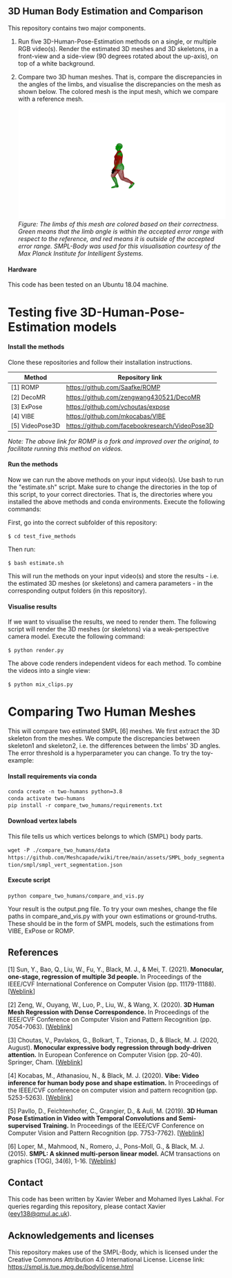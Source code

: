 ## 3D Human Body Estimation and Comparison
This repository contains two major components. 

1. Run five 3D-Human-Pose-Estimation methods on a single, or multiple RGB video(s). Render the estimated 3D meshes and 3D skeletons, in a front-view and a side-view (90 degrees rotated about the up-axis), on top of a white background.

2. Compare two 3D human meshes. That is, compare the discrepancies in the angles of the limbs, and visualise the discrepancies on the mesh as shown below. The colored mesh is the input mesh, which we compare with a reference mesh. 
![Comparing 3D meshes](compare_two_humans/output.png)
_Figure: The limbs of this mesh are colored based on their correctness. Green means that the limb angle is within the accepted error range with respect to the reference, and red means it is outside of the accepted error range. SMPL-Body was used for this visualisation courtesy of the Max Planck Institute for Intelligent Systems._

#### Hardware

This code has been tested on an Ubuntu 18.04 machine.


# Testing five 3D-Human-Pose-Estimation models

#### Install the methods

Clone these repositories and follow their installation instructions.

| Method      		| Repository link |
| ----------------- | ----------------|
| [1] ROMP   		| <https://github.com/Saafke/ROMP>	  |
| [2] DecoMR   		| <https://github.com/zengwang430521/DecoMR>  |
| [3] ExPose   		| <https://github.com/vchoutas/expose>  |
| [4] VIBE   		| <https://github.com/mkocabas/VIBE>  |
| [5] VideoPose3D   | <https://github.com/facebookresearch/VideoPose3D>  |

_Note: The above link for ROMP is a fork and improved over the original, to facilitate running this method on videos._

#### Run the methods

Now we can run the above methods on your input video(s). Use bash to run the "estimate.sh" script. Make sure to change the directories in the top of this script, to your correct directories. That is, the directories where you installed the above methods and conda environments. Execute the following commands:

First, go into the correct subfolder of this repository:

`$ cd test_five_methods`

Then run:

`$ bash estimate.sh` 

This will run the methods on your input video(s) and store the results - i.e. the estimated 3D meshes (or skeletons) and camera parameters - in the corresponding output folders (in this repository).

#### Visualise results

If we want to visualise the results, we need to render them. The following script will render the 3D meshes (or skeletons) via a weak-perspective camera model. Execute the following command:

`$ python render.py`

The above code renders independent videos for each method. To combine the videos into a single view:

`$ python mix_clips.py`


# Comparing Two Human Meshes

This will compare two estimated SMPL [6] meshes. We first extract the 3D skeleton from the meshes. We compute the discrepancies between skeleton1 and skeleton2, i.e. the differences between the limbs' 3D angles. The error threshold is a hyperparameter you can change. To try the toy-example:

#### Install requirements via conda
```
conda create -n two-humans python=3.8
conda activate two-humans
pip install -r compare_two_humans/requirements.txt
```

#### Download vertex labels

This file tells us which vertices belongs to which (SMPL) body parts.

`wget -P ./compare_two_humans/data https://github.com/Meshcapade/wiki/tree/main/assets/SMPL_body_segmentation/smpl/smpl_vert_segmentation.json`

#### Execute script

`python compare_two_humans/compare_and_vis.py`

Your result is the output.png file. To try your own meshes, change the file paths in compare_and_vis.py with your own estimations or ground-truths. These should be in the form of SMPL models, such the estimations from VIBE, ExPose or ROMP.

## References
[1] Sun, Y., Bao, Q., Liu, W., Fu, Y., Black, M. J., & Mei, T. (2021). **Monocular, one-stage, regression of multiple 3d people.** In Proceedings of the IEEE/CVF International Conference on Computer Vision (pp. 11179-11188).[[Weblink](https://openaccess.thecvf.com/content/ICCV2021/html/Sun_Monocular_One-Stage_Regression_of_Multiple_3D_People_ICCV_2021_paper.html)]

[2] Zeng, W., Ouyang, W., Luo, P., Liu, W., & Wang, X. (2020). **3D Human Mesh Regression with Dense Correspondence.** In Proceedings of the IEEE/CVF Conference on Computer Vision and Pattern Recognition (pp. 7054-7063). [[Weblink](https://openaccess.thecvf.com/content_CVPR_2020/html/Zeng_3D_Human_Mesh_Regression_With_Dense_Correspondence_CVPR_2020_paper.html)]

[3] Choutas, V., Pavlakos, G., Bolkart, T., Tzionas, D., & Black, M. J. (2020, August). **Monocular expressive body regression through body-driven attention.** In European Conference on Computer Vision (pp. 20-40). Springer, Cham. [[Weblink](https://expose.is.tue.mpg.de/)]

[4] Kocabas, M., Athanasiou, N., & Black, M. J. (2020). **Vibe: Video inference for human body pose and shape estimation.** In Proceedings of the IEEE/CVF conference on computer vision and pattern recognition (pp. 5253-5263). [[Weblink](https://openaccess.thecvf.com/content_CVPR_2020/html/Kocabas_VIBE_Video_Inference_for_Human_Body_Pose_and_Shape_Estimation_CVPR_2020_paper.html)]

[5] Pavllo, D., Feichtenhofer, C., Grangier, D., & Auli, M. (2019). **3D Human Pose Estimation in Video with Temporal Convolutions and Semi-supervised Training.** In Proceedings of the IEEE/CVF Conference on Computer Vision and Pattern Recognition (pp. 7753-7762). [[Weblink](https://openaccess.thecvf.com/content_CVPR_2019/html/Pavllo_3D_Human_Pose_Estimation_in_Video_With_Temporal_Convolutions_and_CVPR_2019_paper.html)]

[6] Loper, M., Mahmood, N., Romero, J., Pons-Moll, G., & Black, M. J. (2015). **SMPL: A skinned multi-person linear model.** ACM transactions on graphics (TOG), 34(6), 1-16. [[Weblink](https://smpl.is.tue.mpg.de/)]

## Contact
This code has been written by Xavier Weber and Mohamed Ilyes Lakhal. For queries regarding this repository, please contact Xavier (eey138@qmul.ac.uk).

## Acknowledgements and licenses
This repository makes use of the SMPL-Body, which is licensed under the Creative Commons Attribution 4.0 International License. License link: https://smpl.is.tue.mpg.de/bodylicense.html